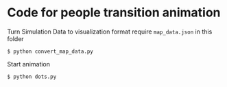 # Code for people transition animation

Turn Simulation Data to visualization format
require `map_data.json` in this folder
```
$ python convert_map_data.py
```

Start animation
```
$ python dots.py
```
